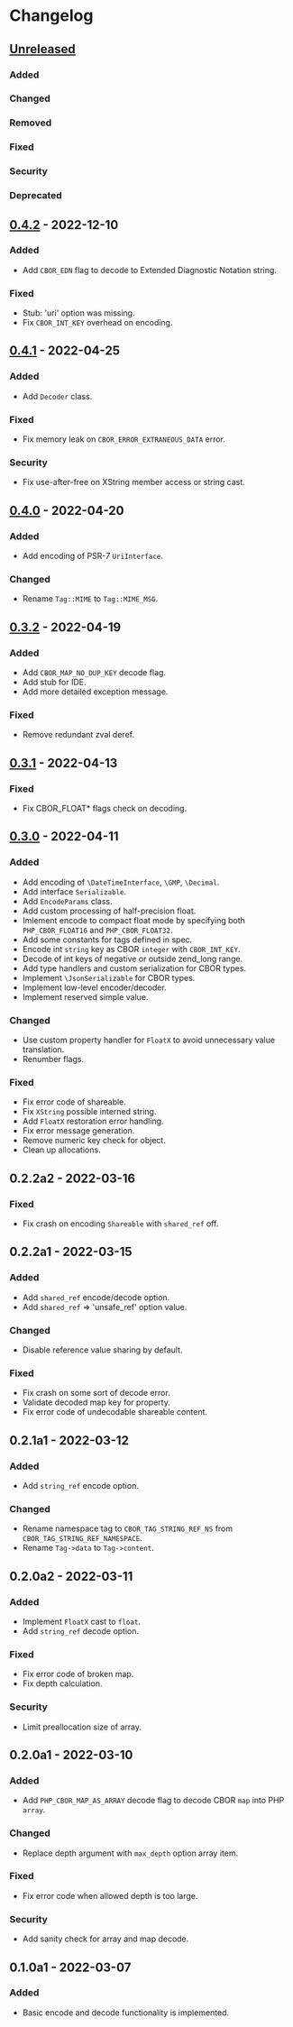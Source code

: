 # Changelog

[Unreleased]: https://github.com/ranvis/php-ext-cbor/compare/v0.4.2...HEAD
## [Unreleased]
### Added
### Changed
### Removed
### Fixed
### Security
### Deprecated

[0.4.2]: https://github.com/ranvis/php-ext-cbor/compare/v0.4.1...v0.4.2
## [0.4.2] - 2022-12-10
### Added
- Add `CBOR_EDN` flag to decode to Extended Diagnostic Notation string.
### Fixed
- Stub: 'uri' option was missing.
- Fix `CBOR_INT_KEY` overhead on encoding.

[0.4.1]: https://github.com/ranvis/php-ext-cbor/compare/v0.4.0...v0.4.1
## [0.4.1] - 2022-04-25
### Added
- Add `Decoder` class.
### Fixed
- Fix memory leak on `CBOR_ERROR_EXTRANEOUS_DATA` error.
### Security
- Fix use-after-free on XString member access or string cast.

[0.4.0]: https://github.com/ranvis/php-ext-cbor/compare/v0.3.2...v0.4.0
## [0.4.0] - 2022-04-20
### Added
- Add encoding of PSR-7 `UriInterface`.
### Changed
- Rename `Tag::MIME` to `Tag::MIME_MSG`.

[0.3.2]: https://github.com/ranvis/php-ext-cbor/compare/v0.3.1...v0.3.2
## [0.3.2] - 2022-04-19
### Added
- Add `CBOR_MAP_NO_DUP_KEY` decode flag.
- Add stub for IDE.
- Add more detailed exception message.
### Fixed
- Remove redundant zval deref.

[0.3.1]: https://github.com/ranvis/php-ext-cbor/compare/v0.3.0...v0.3.1
## [0.3.1] - 2022-04-13
### Fixed
- Fix CBOR_FLOAT* flags check on decoding.

[0.3.0]: https://github.com/ranvis/php-ext-cbor/releases/tag/v0.3.0
## [0.3.0] - 2022-04-11
### Added
- Add encoding of `\DateTimeInterface`, `\GMP`, `\Decimal`.
- Add interface `Serializable`.
- Add `EncodeParams` class.
- Add custom processing of half-precision float.
- Imlement encode to compact float mode by specifying both `PHP_CBOR_FLOAT16` and `PHP_CBOR_FLOAT32`.
- Add some constants for tags defined in spec.
- Encode int `string` key as CBOR `integer` with `CBOR_INT_KEY`.
- Decode of int keys of negative or outside zend_long range.
- Add type handlers and custom serialization for CBOR types.
- Implement `\JsonSerializable` for CBOR types.
- Implement low-level encoder/decoder.
- Implement reserved simple value.
### Changed
- Use custom property handler for `FloatX` to avoid unnecessary value translation.
- Renumber flags.
### Fixed
- Fix error code of shareable.
- Fix `XString` possible interned string.
- Add `FloatX` restoration error handling.
- Fix error message generation.
- Remove numeric key check for object.
- Clean up allocations.

## 0.2.2a2 - 2022-03-16
### Fixed
- Fix crash on encoding `Shareable` with `shared_ref` off.

## 0.2.2a1 - 2022-03-15
### Added
- Add `shared_ref` encode/decode option.
- Add `shared_ref` => 'unsafe_ref' option value.
### Changed
- Disable reference value sharing by default.
### Fixed
- Fix crash on some sort of decode error.
- Validate decoded map key for property.
- Fix error code of undecodable shareable content.

## 0.2.1a1 - 2022-03-12
### Added
- Add `string_ref` encode option.
### Changed
- Rename namespace tag to `CBOR_TAG_STRING_REF_NS` from `CBOR_TAG_STRING_REF_NAMESPACE`.
- Rename `Tag->data` to `Tag->content`.

## 0.2.0a2 - 2022-03-11
### Added
- Implement `FloatX` cast to `float`.
- Add `string_ref` decode option.
### Fixed
- Fix error code of broken map.
- Fix depth calculation.
### Security
- Limit preallocation size of array.

## 0.2.0a1 - 2022-03-10
### Added
- Add `PHP_CBOR_MAP_AS_ARRAY` decode flag to decode CBOR `map` into PHP `array`.
### Changed
- Replace depth argument with `max_depth` option array item.
### Fixed
- Fix error code when allowed depth is too large.
### Security
- Add sanity check for array and map decode.

## 0.1.0a1 - 2022-03-07
### Added
- Basic encode and decode functionality is implemented.

